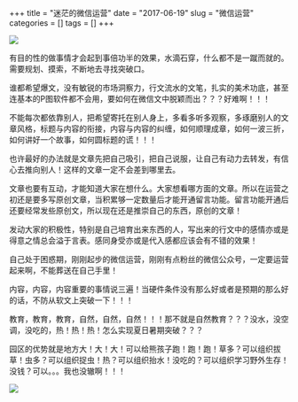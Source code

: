 +++
title = "迷茫的微信运营"
date = "2017-06-19"
slug = "微信运营"
categories = []
tags = []
+++

![](http://upload-images.jianshu.io/upload_images/1045064-a9c3562845b0ee9a.jpg?imageMogr2/auto-orient/strip%7CimageView2/2/w/1080/q/50)

有目的性的做事情才会起到事倍功半的效果，水滴石穿，什么都不是一蹴而就的。需要规划、摸索，不断地去寻找突破口。

谁都希望爆文，没有敏锐的市场洞察力，行文流水的文笔，扎实的美术功底，甚至连基本的P图软件都不会用，要如何在微信文中脱颖而出？？？好难啊！！！

不能每次都依靠别人，把希望寄托在别人身上，多看多听多观察，多琢磨别人的文章风格，标题与内容的衔接，内容与内容的纠缠，如何顺理成章，如何一波三折，如何讲好一个故事，如何圆标题的谎！！！

也许最好的办法就是文章先把自己吸引，把自己说服，让自己有动力去转发，有信心去推向别人！这样的文章一定不会差到哪里去。

文章也要有互动，才能知道大家在想什么。大家想看哪方面的文章。所以在运营之初还是要多写原创文章，当积累够一定数量后才能开通留言功能。留言功能开通后还要经常发些原创文，所以现在还是推崇自己的东西，原创的文章！

发动大家的积极性，特别是自己培育出来东西的人，写出来的行文中的感情亦或是得意之情总会溢于言表。感同身受亦或是代入感都应该会有不错的效果！

自己处于困惑期，刚刚起步的微信运营，刚刚有点粉丝的微信公众号，一定要运营起来啊，不能葬送在自己手里！

内容，内容，内容重要的事情说三遍！当硬件条件没有那么好或者是预期的那么好的话，不防从软文上突破一下！！！

教育，教育，教育，自然，自然，自然！！！那不就是自然教育？？？没水，没空调，没吃的，热！热！热！怎么实现夏日暑期突破？？？

园区的优势就是地方大！大！大！可以给熊孩子跑！跑！跑！草多？可以组织拔草！虫多？可以组织捉虫！热？可以组织抬水！没吃的？可以组织学习野外生存！没钱？可以。。。我也没辙啊！！！﻿

![](http://upload-images.jianshu.io/upload_images/1045064-86428d923edf3950.jpg?imageMogr2/auto-orient/strip%7CimageView2/2/w/1080/q/50)
